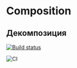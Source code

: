 # Composition

## Декомпозиция

[![Build status](https://ci.appveyor.com/api/projects/status/dfa7gl288nffar1e?svg=true)](https://ci.appveyor.com/project/poi1nt/react-5-2-decomposition)


![CI](https://github.com/poi1nt/React_5.2-decomposition/actions/workflows/web.yml/badge.svg)
